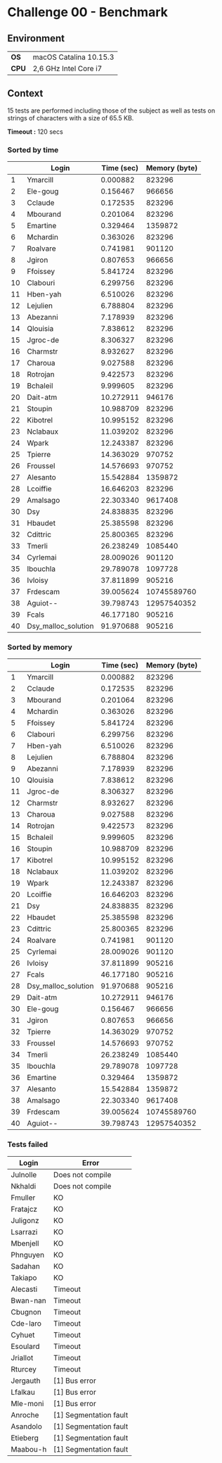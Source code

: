 # Challenge 00 - Benchmark

## Environment
|||
| ------------ | ------------ |
|    **OS**    | macOS Catalina 10.15.3 |
|    **CPU**    | 2,6 GHz Intel Core i7 |



## Context

15 tests are performed including those of the subject as well as tests on strings of characters with a size of 65.5 KB.

**Timeout :** 120 secs

### Sorted by time

|    | Login               |   Time (sec) |   Memory (byte) |
|----|---------------------|--------------|-----------------|
|  1 | Ymarcill            |     0.000882 |          823296 |
|  2 | Ele-goug            |     0.156467 |          966656 |
|  3 | Cclaude             |     0.172535 |          823296 |
|  4 | Mbourand            |     0.201064 |          823296 |
|  5 | Emartine            |     0.329464 |         1359872 |
|  6 | Mchardin            |     0.363026 |          823296 |
|  7 | Roalvare            |     0.741981 |          901120 |
|  8 | Jgiron              |     0.807653 |          966656 |
|  9 | Ffoissey            |     5.841724 |          823296 |
| 10 | Clabouri            |     6.299756 |          823296 |
| 11 | Hben-yah            |     6.510026 |          823296 |
| 12 | Lejulien            |     6.788804 |          823296 |
| 13 | Abezanni            |     7.178939 |          823296 |
| 14 | Qlouisia            |     7.838612 |          823296 |
| 15 | Jgroc-de            |     8.306327 |          823296 |
| 16 | Charmstr            |     8.932627 |          823296 |
| 17 | Charoua             |     9.027588 |          823296 |
| 18 | Rotrojan            |     9.422573 |          823296 |
| 19 | Bchaleil            |     9.999605 |          823296 |
| 20 | Dait-atm            |    10.272911 |          946176 |
| 21 | Stoupin             |    10.988709 |          823296 |
| 22 | Kibotrel            |    10.995152 |          823296 |
| 23 | Nclabaux            |    11.039202 |          823296 |
| 24 | Wpark               |    12.243387 |          823296 |
| 25 | Tpierre             |    14.363029 |          970752 |
| 26 | Froussel            |    14.576693 |          970752 |
| 27 | Alesanto            |    15.542884 |         1359872 |
| 28 | Lcoiffie            |    16.646203 |          823296 |
| 29 | Amalsago            |    22.303340 |         9617408 |
| 30 | Dsy                 |    24.838835 |          823296 |
| 31 | Hbaudet             |    25.385598 |          823296 |
| 32 | Cdittric            |    25.800365 |          823296 |
| 33 | Tmerli              |    26.238249 |         1085440 |
| 34 | Cyrlemai            |    28.009026 |          901120 |
| 35 | Ibouchla            |    29.789078 |         1097728 |
| 36 | Ivloisy             |    37.811899 |          905216 |
| 37 | Frdescam            |    39.005624 |     10745589760 |
| 38 | Aguiot--            |    39.798743 |     12957540352 |
| 39 | Fcals               |    46.177180 |          905216 |
| 40 | Dsy_malloc_solution |    91.970688 |          905216 |


### Sorted by memory

|    | Login               |   Time (sec) |   Memory (byte) |
|----|---------------------|--------------|-----------------|
|  1 | Ymarcill            |     0.000882 |          823296 |
|  2 | Cclaude             |     0.172535 |          823296 |
|  3 | Mbourand            |     0.201064 |          823296 |
|  4 | Mchardin            |     0.363026 |          823296 |
|  5 | Ffoissey            |     5.841724 |          823296 |
|  6 | Clabouri            |     6.299756 |          823296 |
|  7 | Hben-yah            |     6.510026 |          823296 |
|  8 | Lejulien            |     6.788804 |          823296 |
|  9 | Abezanni            |     7.178939 |          823296 |
| 10 | Qlouisia            |     7.838612 |          823296 |
| 11 | Jgroc-de            |     8.306327 |          823296 |
| 12 | Charmstr            |     8.932627 |          823296 |
| 13 | Charoua             |     9.027588 |          823296 |
| 14 | Rotrojan            |     9.422573 |          823296 |
| 15 | Bchaleil            |     9.999605 |          823296 |
| 16 | Stoupin             |    10.988709 |          823296 |
| 17 | Kibotrel            |    10.995152 |          823296 |
| 18 | Nclabaux            |    11.039202 |          823296 |
| 19 | Wpark               |    12.243387 |          823296 |
| 20 | Lcoiffie            |    16.646203 |          823296 |
| 21 | Dsy                 |    24.838835 |          823296 |
| 22 | Hbaudet             |    25.385598 |          823296 |
| 23 | Cdittric            |    25.800365 |          823296 |
| 24 | Roalvare            |     0.741981 |          901120 |
| 25 | Cyrlemai            |    28.009026 |          901120 |
| 26 | Ivloisy             |    37.811899 |          905216 |
| 27 | Fcals               |    46.177180 |          905216 |
| 28 | Dsy_malloc_solution |    91.970688 |          905216 |
| 29 | Dait-atm            |    10.272911 |          946176 |
| 30 | Ele-goug            |     0.156467 |          966656 |
| 31 | Jgiron              |     0.807653 |          966656 |
| 32 | Tpierre             |    14.363029 |          970752 |
| 33 | Froussel            |    14.576693 |          970752 |
| 34 | Tmerli              |    26.238249 |         1085440 |
| 35 | Ibouchla            |    29.789078 |         1097728 |
| 36 | Emartine            |     0.329464 |         1359872 |
| 37 | Alesanto            |    15.542884 |         1359872 |
| 38 | Amalsago            |    22.303340 |         9617408 |
| 39 | Frdescam            |    39.005624 |     10745589760 |
| 40 | Aguiot--            |    39.798743 |     12957540352 |


### Tests failed

| Login    | Error                  |
|----------|------------------------|
| Julnolle | Does not compile       |
| Nkhaldi  | Does not compile       |
| Fmuller  | KO                     |
| Fratajcz | KO                     |
| Juligonz | KO                     |
| Lsarrazi | KO                     |
| Mbenjell | KO                     |
| Phnguyen | KO                     |
| Sadahan  | KO                     |
| Takiapo  | KO                     |
| Alecasti | Timeout                |
| Bwan-nan | Timeout                |
| Cbugnon  | Timeout                |
| Cde-laro | Timeout                |
| Cyhuet   | Timeout                |
| Esoulard | Timeout                |
| Jriallot | Timeout                |
| Rturcey  | Timeout                |
| Jergauth | [1] Bus error          |
| Lfalkau  | [1] Bus error          |
| Mle-moni | [1] Bus error          |
| Anroche  | [1] Segmentation fault |
| Asandolo | [1] Segmentation fault |
| Etieberg | [1] Segmentation fault |
| Maabou-h | [1] Segmentation fault |
